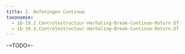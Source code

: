 ```yaml
---
title: 2. Oefeningen Continue
taxonomie:
  - ib-19.2.Controlestructuur-Herhaling-Break-Continue-Return.DT
  - ib-19.3.Controlestructuur-Herhaling-Break-Continue-Return.DT
---
```


-=TODO=-